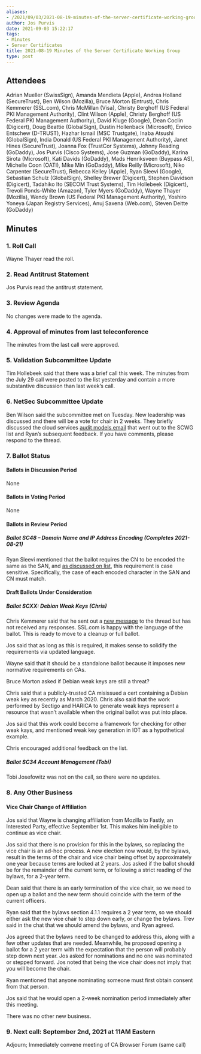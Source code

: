 ```yaml
---
aliases:
- /2021/09/03/2021-08-19-minutes-of-the-server-certificate-working-group/
author: Jos Purvis
date: 2021-09-03 15:22:17
tags:
- Minutes
- Server Certificates
title: 2021-08-19 Minutes of the Server Certificate Working Group
type: post
---
```


## Attendees

Adrian Mueller (SwissSign), Amanda Mendieta (Apple), Andrea Holland (SecureTrust), Ben Wilson (Mozilla), Bruce Morton (Entrust), Chris Kemmerer (SSL.com), Chris McMillan (Visa), Christy Berghoff (US Federal PKI Management Authority), Clint Wilson (Apple), Christy Berghoff (US Federal PKI Management Authority), David Kluge (Google), Dean Coclin (Digicert), Doug Beattie (GlobalSign), Dustin Hollenback (Microsoft), Enrico Entschew (D-TRUST), Hazhar Ismail (MSC Trustgate), Inaba Atsushi (GlobalSign), India Donald (US Federal PKI Management Authority), Janet Hines (SecureTrust), Joanna Fox (TrustCor Systems), Johnny Reading (GoDaddy), Jos Purvis (Cisco Systems), Jose Guzman (GoDaddy), Karina Sirota (Microsoft), Kati Davids (GoDaddy), Mads Henriksveen (Buypass AS), Michelle Coon (OATI), Mike Min (GoDaddy), Mike Reilly (Microsoft), Niko Carpenter (SecureTrust), Rebecca Kelley (Apple), Ryan Sleevi (Google), Sebastian Schulz (GlobalSign), Shelley Brewer (Digicert), Stephen Davidson (Digicert), Tadahiko Ito (SECOM Trust Systems), Tim Hollebeek (Digicert), Trevoli Ponds-White (Amazon), Tyler Myers (GoDaddy), Wayne Thayer (Mozilla), Wendy Brown (US Federal PKI Management Authority), Yoshiro Yoneya (Japan Registry Services), Anuj Saxena (Web.com), Steven Deitte (GoDaddy)

## Minutes

### 1. Roll Call

Wayne Thayer read the roll.

### 2. Read Antitrust Statement

Jos Purvis read the antitrust statement.

### 3. Review Agenda

No changes were made to the agenda.

### 4. Approval of minutes from last teleconference

The minutes from the last call were approved.

### 5. Validation Subcommittee Update

Tim Hollebeek said that there was a brief call this week. The minutes from the July 29 call were posted to the list yesterday and contain a more substantive discussion than last week’s call.

### 6. NetSec Subcommittee Update

Ben Wilson said the subcommittee met on Tuesday. New leadership was discussed and there will be a vote for chair in 2 weeks. They briefly discussed the cloud services [audit models email][1] that went out to the SCWG list and Ryan’s subsequent feedback. If you have comments, please respond to the thread.

### 7. Ballot Status

#### Ballots in Discussion Period

None

#### Ballots in Voting Period

None

#### Ballots in Review Period

##### Ballot SC48 – Domain Name and IP Address Encoding (Completes 2021-08-21)

Ryan Sleevi mentioned that the ballot requires the CN to be encoded the same as the SAN, and [as discussed on list][2], this requirement is case sensitive. Specifically, the case of each encoded character in the SAN and CN must match.

#### Draft Ballots Under Consideration

##### Ballot SCXX: Debian Weak Keys (Chris)

Chris Kemmerer said that he sent out a [new message][3] to the thread but has not received any responses. SSL.com is happy with the language of the ballot. This is ready to move to a cleanup or full ballot.

Jos said that as long as this is required, it makes sense to solidify the requirements via updated language.

Wayne said that it should be a standalone ballot because it imposes new normative requirements on CAs.

Bruce Morton asked if Debian weak keys are still a threat?

Chris said that a publicly-trusted CA misissued a cert containing a Debian weak key as recently as March 2020. Chris also said that the work performed by Sectigo and HARICA to generate weak keys represent a resource that wasn’t available when the original ballot was put into place.

Jos said that this work could become a framework for checking for other weak kays, and mentioned weak key generation in IOT as a hypothetical example.

Chris encouraged additional feedback on the list.

##### Ballot SC34 Account Management (Tobi)

Tobi Josefowitz was not on the call, so there were no updates.

### 8. Any Other Business

#### Vice Chair Change of Affiliation

Jos said that Wayne is changing affiliation from Mozilla to Fastly, an Interested Party, effective September 1st. This makes him ineligible to continue as vice chair.

Jos said that there is no provision for this in the bylaws, so replacing the vice chair is an ad-hoc process. A new election now would, by the bylaws, result in the terms of the chair and vice chair being offset by approximately one year because terms are locked at 2 years. Jos asked if the ballot should be for the remainder of the current term, or following a strict reading of the bylaws, for a 2-year term.

Dean said that there is an early termination of the vice chair, so we need to open up a ballot and the new term should coincide with the term of the current officers.

Ryan said that the bylaws section 4.1.1 requires a 2 year term, so we should either ask the new vice chair to step down early, or change the bylaws. Trev said in the chat that we should amend the bylaws, and Ryan agreed.

Jos agreed that the bylaws need to be changed to address this, along with a few other updates that are needed. Meanwhile, he proposed opening a ballot for a 2 year term with the expectation that the person will probably step down next year. Jos asked for nominations and no one was nominated or stepped forward. Jos noted that being the vice chair does not imply that you will become the chair.

Ryan mentioned that anyone nominating someone must first obtain consent from that person.

Jos said that he would open a 2-week nomination period immediately after this meeting.

There was no other new business.

### 9. Next call: September 2nd, 2021 at 11AM Eastern

Adjourn; Immediately convene meeting of CA Browser Forum (same call)

[1]: https://lists.cabforum.org/pipermail/servercert-wg/2021-August/002913.html
[2]: https://lists.cabforum.org/pipermail/servercert-wg/2021-August/002905.html
[3]: https://lists.cabforum.org/pipermail/servercert-wg/2021-August/002917.html